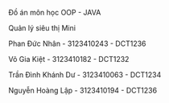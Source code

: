Đồ án môn học OOP - JAVA

Quản lý siêu thị Mini 


Phan Đức Nhân - 3123410243 - DCT1236

Võ Gia Kiệt - 3123410182 - DCT1232

Trần Đình Khánh Dư - 3123410063 - DCT1234

Nguyễn Hoàng Lập - 3123410194 - DCT1236
